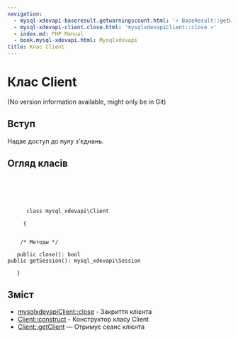 ```yaml
---
navigation:
  - mysql-xdevapi-baseresult.getwarningscount.html: '« BaseResult::getWarningsCount'
  - mysql-xdevapi-client.close.html: 'mysqlxdevapiClient::close »'
  - index.md: PHP Manual
  - book.mysql-xdevapi.html: Mysqlxdevapi
title: Клас Client
---
```

# Клас Client

(No version information available, might only be in Git)

## Вступ

Надає доступ до пулу з'єднань.

## Огляд класів

```classsynopsis



    
     
      class mysql_xdevapi\Client
     
     {


    /* Методы */
    
   public close(): bool
public getSession(): mysql_xdevapi\Session

   }
```

## Зміст

-   [mysqlxdevapiClient::close](mysql-xdevapi-client.close.html) - Закриття клієнта
-   [Client::construct](mysql-xdevapi-client.construct.html) - Конструктор класу Client
-   [Client::getClient](mysql-xdevapi-client.getsession.html) — Отримує сеанс клієнта
